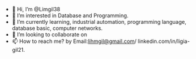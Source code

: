 - 👋 Hi, I’m @Limgil38
- 👀 I’m interested in Database and Programming.
- 🌱 I’m currently learning, industrial automation, programming language, database basic, computer networks.
- 💞️ I’m looking to collaborate on 
- 📫 How to reach me? by Email:lihmgil@gmail.com/ linkedin.com/in/ligia-gil21.

<!---
Limgil38/Limgil38 is a ✨ special ✨ repository because its `README.md` (this file) appears on your GitHub profile.
You can click the Preview link to take a look at your changes.
--->
